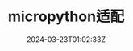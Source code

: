 ---
title: "micropython适配"
description: ""
summary: ""
date: 2024-03-23T01:02:33Z
lastmod: 2024-03-23T01:02:33Z
draft: false
weight: 1106
toc: true
seo:
  title: "" # custom title (optional)
  description: "" # custom description (recommended)
  canonical: "" # custom canonical URL (optional)
  noindex: false # false (default) or true
---